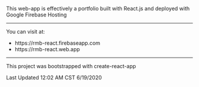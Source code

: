 This web-app is effectively a portfolio built with React.js
and deployed with Google Firebase Hosting<br />
<hr />
You can visit at:
<ul><li>https://rmb-react.firebaseapp.com</li>
<li>https://rmb-react.web.app</li></ul>
<hr />
This project was bootstrapped with create-react-app

Last Updated 12:02 AM CST 6/19/2020


